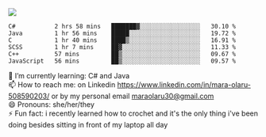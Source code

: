 

 <img align="center" src="https://github-readme-stats.vercel.app/api?username=MaraxD&theme=github_dark&show_icons=true&count_private=true"/>
 <br/>

<!--START_SECTION:waka-->

```text
C#           2 hrs 58 mins   ███████▓░░░░░░░░░░░░░░░░░   30.10 %
Java         1 hr 56 mins    █████░░░░░░░░░░░░░░░░░░░░   19.72 %
C            1 hr 40 mins    ████▒░░░░░░░░░░░░░░░░░░░░   16.91 %
SCSS         1 hr 7 mins     ██▓░░░░░░░░░░░░░░░░░░░░░░   11.33 %
C++          57 mins         ██▒░░░░░░░░░░░░░░░░░░░░░░   09.67 %
JavaScript   56 mins         ██▒░░░░░░░░░░░░░░░░░░░░░░   09.57 %
```

<!--END_SECTION:waka-->
<!--[![willianrod's wakatime stats](https://github-readme-stats.vercel.app/api/wakatime?username=MaraxD)](https://github.com/anuraghazra/github-readme-stats)-->

🌱 I’m currently learning: C# and Java <br/>
📫 How to reach me: on Linkedin https://www.linkedin.com/in/mara-olaru-508590203/ or by my personal email maraolaru30@gmail.com <br/>
😄 Pronouns: she/her/they <br/>
⚡ Fun fact: i recently learned how to crochet and it's the only thing i've been doing besides sitting in front of my laptop all day <br/>
 
